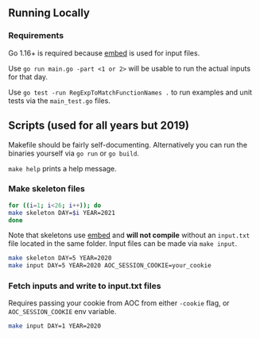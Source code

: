 ## Running Locally

### Requirements

Go 1.16+ is required because [embed][embed] is used for input files.

Use `go run main.go -part <1 or 2>` will be usable to run the actual inputs for that day.

Use `go test -run RegExpToMatchFunctionNames .` to run examples and unit tests via the `main_test.go` files.

## Scripts (used for all years but 2019)

Makefile should be fairly self-documenting. Alternatively you can run the binaries yourself via `go run` or `go build`.

`make help` prints a help message.

### Make skeleton files

```sh
for ((i=1; i<26; i++)); do
make skeleton DAY=$i YEAR=2021
done
```

Note that skeletons use [embed][embed] and **will not compile** without an `input.txt` file located in the same folder. Input files can be made via `make input`.

```sh
make skeleton DAY=5 YEAR=2020
make input DAY=5 YEAR=2020 AOC_SESSION_COOKIE=your_cookie
```

### Fetch inputs and write to input.txt files

Requires passing your cookie from AOC from either `-cookie` flag, or `AOC_SESSION_COOKIE` env variable.

```sh
make input DAY=1 YEAR=2020
```

[embed]: https://golang.org/pkg/embed/
